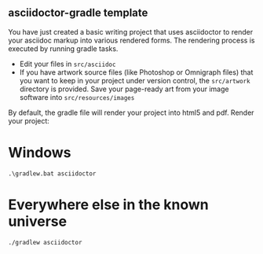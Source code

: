 asciidoctor-gradle template
---------------------------

You have just created a basic writing project that uses
asciidoctor to render your asciidoc markup into various
rendered forms.  The rendering process is executed by
running gradle tasks.

* Edit your files in `src/asciidoc`
* If you have artwork source files (like Photoshop or Omnigraph files) that you want to keep in your project under version control, the `src/artwork` directory is provided.  Save your page-ready art from your image software into `src/resources/images`

By default, the gradle file will render your project into html5 and pdf.  Render your project:

Windows
=======

    .\gradlew.bat asciidoctor

Everywhere else in the known universe
=====================================

    ./gradlew asciidoctor

